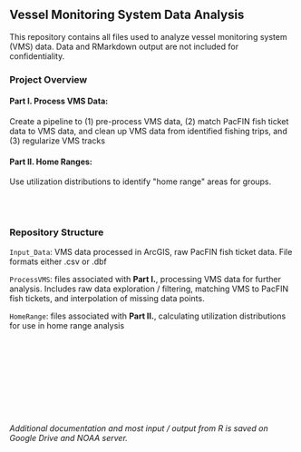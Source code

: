 ## Vessel Monitoring System Data Analysis

This repository contains all files used to analyze vessel monitoring system (VMS) data. Data and RMarkdown output are not included for confidentiality.

### Project Overview

#### Part I. Process VMS Data: 
Create a pipeline to (1) pre-process VMS data, (2) match PacFIN fish ticket data to VMS data, and clean up VMS data from identified fishing trips, and (3) regularize VMS tracks

#### Part II. Home Ranges: 
Use utilization distributions to identify "home range" areas for groups.



<br>
<br>

### Repository Structure

`Input_Data`: VMS data processed in ArcGIS, raw PacFIN fish ticket data. File formats either .csv or .dbf

`ProcessVMS`: files associated with **Part I.**, processing VMS data for further analysis. Includes raw data exploration / filtering, matching VMS to PacFIN fish tickets, and interpolation of missing data points.

`HomeRange`: files associated with **Part II.**, calculating utilization distributions for use in home range analysis

<br>
<br>
<br>
<br>
<br>
<br>
<br>
<br>

*Additional documentation and most input / output from R is saved on Google Drive and NOAA server.*

